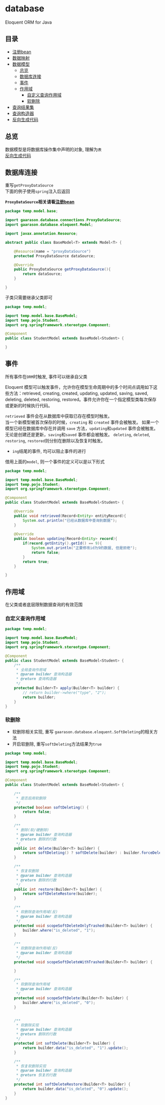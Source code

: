 # database
Eloquent ORM for Java
## 目录
* [注册bean](/document/bean.md)
* [数据映射](/document/mapping.md)
* [数据模型](/document/model.md)
    * [总览](#总览)
    * [数据库连接](#数据库连接)
    * [事件](#事件)
    * [作用域](#作用域)
        * [自定义查询作用域](#自定义查询作用域)
        * [软删除](#软删除)
* [查询结果集](/document/record.md)
* [查询构造器](/document/query.md)
* [反向生成代码](/document/generate.md)
## 总览

数据模型是将数据库操作集中声明的对象, 理解为`表`  
[反向生成代码](/document/generate.md)  

## 数据库连接

重写`getProxyDataSource`  
下面的例子使用`spring`注入后返回

**`ProxyDataSource`相关请看[注册bean](/document/bean.md)**

```java
package temp.model.base;

import gaarason.database.connections.ProxyDataSource;
import gaarason.database.eloquent.Model;

import javax.annotation.Resource;

abstract public class BaseModel<T> extends Model<T> {

    @Resource(name = "proxyDataSource")
    protected ProxyDataSource dataSource;

    @Override
    public ProxyDataSource getProxyDataSource(){
        return dataSource;
    }

}

```

子类只需要继承父类即可

```java
package temp.model;

import temp.model.base.BaseModel;
import temp.pojo.Student;
import org.springframework.stereotype.Component;

@Component
public class StudentModel extends BaseModel<Student> {

}

```
## 事件

所有事件在`ORM`时触发, 事件可以继承自父类 

Eloquent 模型可以触发事件，允许你在模型生命周期中的多个时间点调用如下这些方法：retrieved, creating, created, updating, updated, saving, saved, deleting, deleted, restoring, restored。事件允许你在一个指定模型类每次保存或更新的时候执行代码。

`retrieved` 事件会在从数据库中获取已存在模型时触发。   
当一个新模型被首次保存的时候，`creating` 和 `created` 事件会被触发。 
如果一个模型已经在数据库中存在并调用 `save` 方法，`updating`和`updated` 事件会被触发。  
无论是创建还是更新，`saving`和`saved` 事件都会被触发。 
`deleting`, `deleted`, `restoring`, `restored`则分别在删除以及恢复时触发。 

- `ing`结尾的事件, 均可以阻止事件的进行

借用上面的`model`, 则一个事件的定义可以是以下形式
```java
package temp.model;

import temp.model.base.BaseModel;
import temp.pojo.Student;
import org.springframework.stereotype.Component;

@Component
public class StudentModel extends BaseModel<Student> {

    @Override
    public void retrieved(Record<Entity> entityRecord){
        System.out.println("已经从数据库中查询到数据");
    }
    
    @Override
    public boolean updating(Record<Entity> record){
        if(record.getEntity().getId() == 9){
            System.out.println("正要修改id为9的数据, 但是拒绝");
            return false;
        }
        return true;
    }

}
```

## 作用域

在父类或者底层限制数据查询的有效范围

### 自定义查询作用域

```java
package temp.model;

import temp.model.base.BaseModel;
import temp.pojo.Student;
import org.springframework.stereotype.Component;

@Component
public class StudentModel extends BaseModel<Student> {
    /**
     * 全局查询作用域
     * @param builder 查询构造器
     * @return 查询构造器
     */
    protected Builder<T> apply(Builder<T> builder) {
        // return builder->where("type", "2");
        return builder;
    }
}
```


### 软删除

- 软删除相关实现, 重写 `gaarason.database.eloquent.SoftDeleting`的相关方法  
- 开启软删除, 重写`softDeleting`方法结果为`true`

```java
package temp.model;

import temp.model.base.BaseModel;
import temp.pojo.Student;
import org.springframework.stereotype.Component;

@Component
public class StudentModel extends BaseModel<Student> {

    /**
     * 是否启用软删除
     */
    protected boolean softDeleting() {
        return false;
    }

    /**
     * 删除(软/硬删除)
     * @param builder 查询构造器
     * @return 删除的行数
     */
    public int delete(Builder<T> builder) {
        return softDeleting() ? softDelete(builder) : builder.forceDelete();
    }

    /**
     * 恢复软删除
     * @param builder 查询构造器
     * @return 删除的行数
     */
    public int restore(Builder<T> builder) {
        return softDeleteRestore(builder);
    }

    /**
     * 软删除查询作用域(反)
     * @param builder 查询构造器
     */
    protected void scopeSoftDeleteOnlyTrashed(Builder<T> builder) {
        builder.where("is_deleted", "1");
    }

    /**
     * 软删除查询作用域(反)
     * @param builder 查询构造器
     */
    protected void scopeSoftDeleteWithTrashed(Builder<T> builder) {

    }

    /**
     * 软删除查询作用域
     * @param builder 查询构造器
     */
    protected void scopeSoftDelete(Builder<T> builder) {
        builder.where("is_deleted", "0");
    }


    /**
     * 软删除实现
     * @param builder 查询构造器
     * @return 删除的行数
     */
    protected int softDelete(Builder<T> builder) {
        return builder.data("is_deleted", "1").update();
    }

    /**
     * 恢复软删除实现
     * @param builder 查询构造器
     * @return 恢复的行数
     */
    protected int softDeleteRestore(Builder<T> builder) {
        return builder.data("is_deleted", "0").update();
    }
}
```